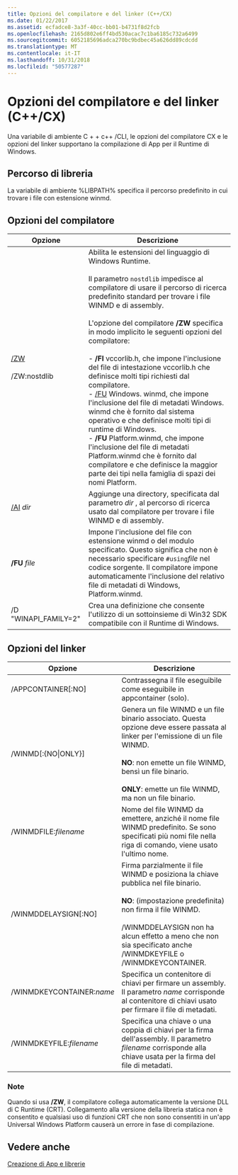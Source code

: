 ```yaml
---
title: Opzioni del compilatore e del linker (C++/CX)
ms.date: 01/22/2017
ms.assetid: ecfadce8-3a3f-40cc-bb01-b4731f8d2fcb
ms.openlocfilehash: 2165d802e6ff4bd530acac7c1ba6185c732a6499
ms.sourcegitcommit: 6052185696adca270bc9bdbec45a626dd89cdcdd
ms.translationtype: MT
ms.contentlocale: it-IT
ms.lasthandoff: 10/31/2018
ms.locfileid: "50577287"
---
```

# <a name="compiler-and-linker-options-ccx"></a>Opzioni del compilatore e del linker (C++/CX)

Una variabile di ambiente C + + c++ /CLI, le opzioni del compilatore CX e le opzioni del linker supportano la compilazione di App per il Runtime di Windows.

## <a name="library-path"></a>Percorso di libreria

La variabile di ambiente %LIBPATH% specifica il percorso predefinito in cui trovare i file con estensione winmd.

## <a name="compiler-options"></a>Opzioni del compilatore

|Opzione|Descrizione|
|------------|-----------------|
|[/ZW](../build/reference/zw-windows-runtime-compilation.md)<br /><br /> /ZW:nostdlib|Abilita le estensioni del linguaggio di Windows Runtime.<br /><br /> Il parametro `nostdlib` impedisce al compilatore di usare il percorso di ricerca predefinito standard per trovare i file WINMD e di assembly.<br /><br /> L'opzione del compilatore **/ZW** specifica in modo implicito le seguenti opzioni del compilatore:<br /><br />- **/FI** vccorlib.h, che impone l'inclusione del file di intestazione vccorlib.h che definisce molti tipi richiesti dal compilatore.<br />- [/FU](../build/reference/fu-name-forced-hash-using-file.md) Windows. winmd, che impone l'inclusione del file di metadati Windows. winmd che è fornito dal sistema operativo e che definisce molti tipi di runtime di Windows.<br />- **/FU** Platform.winmd, che impone l'inclusione del file di metadati Platform.winmd che è fornito dal compilatore e che definisce la maggior parte dei tipi nella famiglia di spazi dei nomi Platform.|
|[/AI](../build/reference/ai-specify-metadata-directories.md) *dir*|Aggiunge una directory, specificata dal parametro *dir* , al percorso di ricerca usato dal compilatore per trovare i file WINMD e di assembly.|
|**/FU**  *file*|Impone l'inclusione del file con estensione winmd o del modulo specificato. Questo significa che non è necessario specificare `#using`*file* nel codice sorgente. Il compilatore impone automaticamente l'inclusione del relativo file di metadati di Windows, Platform.winmd.|
|/D "WINAPI_FAMILY=2"|Crea una definizione che consente l'utilizzo di un sottoinsieme di Win32 SDK compatibile con il Runtime di Windows.|

## <a name="linker-options"></a>Opzioni del linker

|Opzione|Descrizione|
|------------|-----------------|
|/APPCONTAINER[:NO]|Contrassegna il file eseguibile come eseguibile in appcontainer (solo).|
|/WINMD[:{NO&#124;ONLY}]|Genera un file WINMD e un file binario associato. Questa opzione deve essere passata al linker per l'emissione di un file WINMD.<br /><br /> **NO**: non emette un file WINMD, bensì un file binario.<br /><br /> **ONLY**: emette un file WINMD, ma non un file binario.|
|/WINMDFILE:*filename*|Nome del file WINMD da emettere, anziché il nome file WINMD predefinito. Se sono specificati più nomi file nella riga di comando, viene usato l'ultimo nome.|
|/WINMDDELAYSIGN[:NO]|Firma parzialmente il file WINMD e posiziona la chiave pubblica nel file binario.<br /><br /> **NO**: (impostazione predefinita) non firma il file WINMD.<br /><br /> /WINMDDELAYSIGN non ha alcun effetto a meno che non sia specificato anche /WINMDKEYFILE o /WINMDKEYCONTAINER.|
|/WINMDKEYCONTAINER:*name*|Specifica un contenitore di chiavi per firmare un assembly. Il parametro *name* corrisponde al contenitore di chiavi usato per firmare il file di metadati.|
|/WINMDKEYFILE:*filename*|Specifica una chiave o una coppia di chiavi per la firma dell'assembly. Il parametro *filename* corrisponde alla chiave usata per la firma del file di metadati.|

### <a name="remarks"></a>Note

Quando si usa **/ZW**, il compilatore collega automaticamente la versione DLL di C Runtime (CRT). Collegamento alla versione della libreria statica non è consentito e qualsiasi uso di funzioni CRT che non sono consentiti in un'app Universal Windows Platform causerà un errore in fase di compilazione.

## <a name="see-also"></a>Vedere anche

[Creazione di App e librerie](../cppcx/building-apps-and-libraries-c-cx.md)